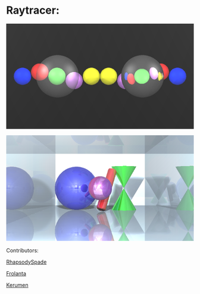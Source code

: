 Raytracer:
=========
![](https://raw.githubusercontent.com/PaulRenvoise/42projects/raytracer/trans.png)

![](https://raw.githubusercontent.com/PaulRenvoise/42projects/raytracer/mirrors.png)

Contributors:

[RhapsodySpade](https://github.com/RhapsodySpade)

[Frolanta](https://github.com/Frolanta)

[Kerumen](https://github.com/Kerumen)
